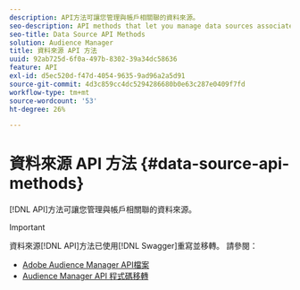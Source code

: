 ```yaml
---
description: API方法可讓您管理與帳戶相關聯的資料來源。
seo-description: API methods that let you manage data sources associated with your account.
seo-title: Data Source API Methods
solution: Audience Manager
title: 資料來源 API 方法
uuid: 92ab725d-6f0a-497b-8302-39a34dc58636
feature: API
exl-id: d5ec520d-f47d-4054-9635-9ad96a2a5d91
source-git-commit: 4d3c859cc4dc5294286680b0e63c287e0409f7fd
workflow-type: tm+mt
source-wordcount: '53'
ht-degree: 26%

---
```


# 資料來源 API 方法 {#data-source-api-methods}

[!DNL API]方法可讓您管理與帳戶相關聯的資料來源。

<!-- c_rest_data_sources.xml -->

>[!IMPORTANT]
>
>資料來源[!DNL API]方法已使用[!DNL Swagger]重寫並移轉。 請參閱：
>
>* [Adobe Audience Manager API檔案](https://bank.demdex.com/portal/swagger/index.html)
>* [Audience Manager API 程式碼移轉](../../api/api-swagger-migration.md)
>
